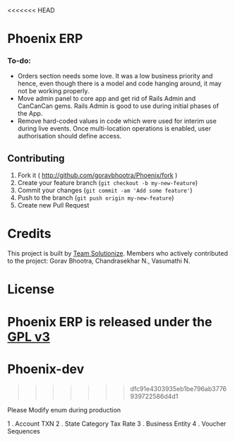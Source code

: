 <<<<<<< HEAD
# Phoenix ERP



### To-do:

* Orders section needs some love. It was a low business priority and hence, even though there is a model and code hanging around, it may not be working properly.
* Move admin panel to core app and get rid of Rails Admin and CanCanCan gems. Rails Admin is good to use during initial phases of the App.
* Remove hard-coded values in code which were used for interim use during live events. Once multi-location operations is enabled, user authorisation should define access.

## Contributing

1. Fork it ( http://github.com/goravbhootra/Phoenix/fork )
2. Create your feature branch (`git checkout -b my-new-feature`)
3. Commit your changes (`git commit -am 'Add some feature'`)
4. Push to the branch (`git push origin my-new-feature`)
5. Create new Pull Request

# Credits

This project is built by [Team Solutionize](http://solutionize.in/). Members who actively contributed to the project: Gorav Bhootra, Chandrasekhar N., Vasumathi N.


# License

Phoenix ERP is released under the [GPL v3](http://www.gnu.org/licenses/quick-guide-gplv3.html)
=======
# Phoenix-dev
>>>>>>> dfc91e4303935eb1be796ab3776939722586d4d1


Please Modify enum during production

1 . Account  TXN
2 . State Category Tax Rate
3 . Business Entity
4 . Voucher Sequences